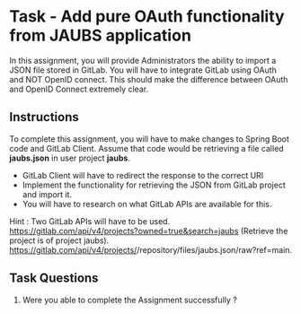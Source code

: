 # Task - Add pure OAuth functionality from JAUBS application

In this assignment, you will provide Administrators the ability to import a JSON file stored in GitLab. You will have to integrate GitLab using OAuth and NOT OpenID connect. This should make the difference between OAuth and OpenID Connect extremely clear.  

## Instructions
To complete this assignment, you will have to make changes to Spring Boot code and GitLab Client. Assume that code would be retrieving a file called **jaubs.json** in user project **jaubs**.  

* GitLab Client will have to redirect the response to the correct URI
* Implement the functionality for retrieving the JSON from GitLab project and import it.
* You will have to research on what GitLab APIs are available for this.


Hint : Two GitLab APIs will have to be used.  
https://gitlab.com/api/v4/projects?owned=true&search=jaubs (Retrieve the project is of project jaubs).  
https://gitlab.com/api/v4/projects/<proj-id>/repository/files/jaubs.json/raw?ref=main.  

## Task Questions
1. Were you able to complete the Assignment successfully ?